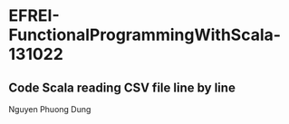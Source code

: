 # EFREI-FunctionalProgrammingWithScala-131022

Code Scala reading CSV file line by line
------------------
Nguyen Phuong Dung
